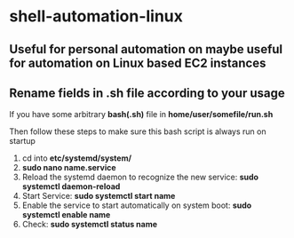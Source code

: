 # shell-automation-linux

## Useful for personal automation on maybe useful for automation on Linux based EC2 instances
## Rename fields in .sh file according to your usage

If you have some arbitrary **bash(.sh)** file in  **home/user/somefile/run.sh**

Then follow these steps to make sure this bash script is always run on startup

1. cd into **etc/systemd/system/**
2. **sudo nano name.service**
3. Reload the systemd daemon to recognize the new service:  **sudo systemctl daemon-reload**
4. Start Service: **sudo systemctl start name**
5. Enable the service to start automatically on system boot: **sudo systemctl enable name**
6. Check: **sudo systemctl status name**
